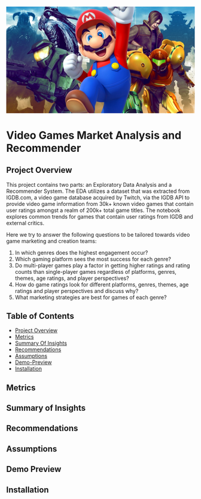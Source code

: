 ![banner](images-for-readme/videogames_banner.jpg)

# Video Games Market Analysis and Recommender

## Project Overview
This project contains two parts: an Exploratory Data Analysis and a Recommender System. The EDA utilizes a dataset that was extracted from IGDB.com, a video game database acquired by Twitch, via the IGDB API to provide video game information from 30k+ known video games that contain user ratings amongst a realm of 200k+ total game titles. The notebook explores common trends for games that contain user ratings from IGDB and external critics. 

Here we try to answer the following questions to be tailored towards video game marketing and creation teams: 
1. In which genres does the highest engagement occur?
2. Which gaming platform sees the most success for each genre?
3. Do multi-player games play a factor in getting higher ratings and rating counts than single-player games regardless of platforms, genres, themes, age ratings, and player perspectives?
4. How do game ratings look for different platforms, genres, themes, age ratings and player perspectives and discuss why?
5. What marketing strategies are best for games of each genre?

## Table of Contents
- [Project Overview](#project-overview)
- [Metrics](#metrics)
- [Summary Of Insights](#summary-of-insights)
- [Recommendations](#recommendations)
- [Assumptions](#assumptions)
- [Demo-Preview](#demo-preview)
- [Installation](#installation)

## Metrics



## Summary of Insights

## Recommendations

## Assumptions 

## Demo Preview

## Installation
